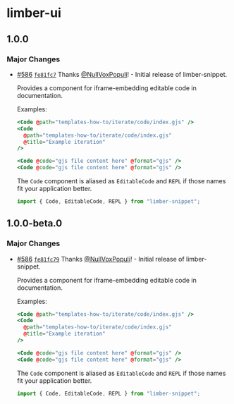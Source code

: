 # limber-ui

## 1.0.0

### Major Changes

- [#586](https://github.com/NullVoxPopuli/limber/pull/586) [`fe81fc7`](https://github.com/NullVoxPopuli/limber/commit/fe81fc79130065ca28dd105b48107d2bd4675d84) Thanks [@NullVoxPopuli](https://github.com/NullVoxPopuli)! - Initial release of limber-snippet.

  Provides a component for iframe-embedding editable code in documentation.

  Examples:

  ```hbs
  <Code @path="templates-how-to/iterate/code/index.gjs" />
  <Code
    @path="templates-how-to/iterate/code/index.gjs"
    @title="Example iteration"
  />

  <Code @code="gjs file content here" @format="gjs" />
  <Code @code="gjs file content here" @format="gjs" />
  ```

  The `Code` component is aliased as `EditableCode` and `REPL` if those names fit your application better.

  ```js
  import { Code, EditableCode, REPL } from "limber-snippet";
  ```

## 1.0.0-beta.0

### Major Changes

- [#586](https://github.com/NullVoxPopuli/limber/pull/586) [`fe81fc79`](https://github.com/NullVoxPopuli/limber/commit/fe81fc79130065ca28dd105b48107d2bd4675d84) Thanks [@NullVoxPopuli](https://github.com/NullVoxPopuli)! - Initial release of limber-snippet.

  Provides a component for iframe-embedding editable code in documentation.

  Examples:

  ```hbs
  <Code @path="templates-how-to/iterate/code/index.gjs" />
  <Code
    @path="templates-how-to/iterate/code/index.gjs"
    @title="Example iteration"
  />

  <Code @code="gjs file content here" @format="gjs" />
  <Code @code="gjs file content here" @format="gjs" />
  ```

  The `Code` component is aliased as `EditableCode` and `REPL` if those names fit your application better.

  ```js
  import { Code, EditableCode, REPL } from "limber-snippet";
  ```
